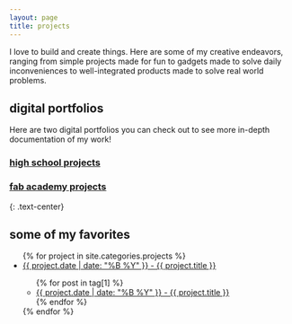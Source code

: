```yaml
---
layout: page
title: projects
---
```


I love to build and create things. Here are some of my creative endeavors, ranging from simple projects made for fun to gadgets made to solve daily inconveniences to well-integrated products made to solve real world problems.

## digital portfolios

<div class = "digital-portfolios">
  <p>
  Here are two digital portfolios you can check out to see more in-depth documentation of my work!
  </p>
  <div class = "high-school-digital-portfolio">
    <h3><a href = "https://sites.google.com/charlottelatin.org/elaineliudigitalportfolio/home">high school projects</a></h3>
  </div>
  <div class = "fabacademy-digital-portfolio">
    <h3><a href = "http://fabacademy.org/2020/labs/charlotte/students/elaine-liu/">fab academy projects</a></h3>
  </div>
</div>
{: .text-center}

## some of my favorites

<ul>
  {% for project in site.categories.projects %}
    <li><a href = "{{ project.url }}">{{ project.date | date: "%B %Y" }} - {{ project.title }}</a></li>
     <ul>
      {% for post in tag[1] %}
    <li><a href="{{ project.url }}">{{ project.date | date: "%B %Y" }} - {{ project.title }}</a></li>
      {% endfor %}
    </ul>
  {% endfor %}
</ul> 
